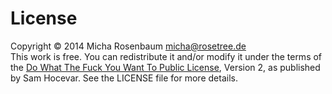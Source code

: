 # License

Copyright © 2014 Micha Rosenbaum <micha@rosetree.de>  
This work is free. You can redistribute it and/or modify it under the terms
of the [Do What The Fuck You Want To Public License][wtfpl], Version 2, as
published by Sam Hocevar. See the LICENSE file for more details.

[wtfpl]: http://www.wtfpl.net/
